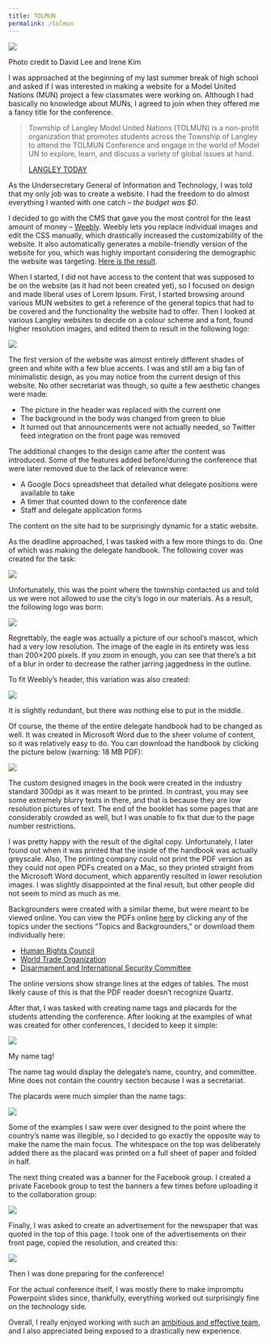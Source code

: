 ```yaml
---
title: TOLMUN
permalink: /tolmun
---
```


<img class="image-landscape" src="{{ site.url }}/assets/img/tolmun/photo.png"/>

<p class="image-landscape-caption">Photo credit to David Lee and Irene Kim</p>

I was approached at the beginning of my last summer break of high school and asked if I was interested in making a website for a Model United Nations (MUN) project a few classmates were working on. Although I had basically no knowledge about MUNs, I agreed to join when they offered me a fancy title for the conference.

<blockquote>
<p>Township of Langley Model United Nations (TOLMUN) is a non-profit organization that promotes students across the Township of Langley to attend the TOLMUN Conference and engage in the world of Model UN to explore, learn, and discuss a variety of global issues at hand.</p>
<footer><a href="http://www.langleytoday.ca/education-tolmun-conference/">LANGLEY TODAY</a></footer>
</blockquote>

As the Undersecretary General of Information and Technology, I was told that my only job was to create a website. I had the freedom to do almost everything I wanted with one catch – *the budget was $0*.

I decided to go with the CMS that gave you the most control for the least amount of money – [Weebly](http://www.weebly.com/). Weebly lets you replace individual images and edit the CSS manually, which drastically increased the customizability of the website. It also automatically generates a mobile-friendly version of the website for you, which was highly important considering the demographic the website was targeting. [Here is the result](http://tolmun.weebly.com/).

When I started, I did not have access to the content that was supposed to be on the website (as it had not been created yet), so I focused on design and made liberal uses of Lorem Ipsum. First, I started browsing around various MUN websites to get a reference of the general topics that had to be covered and the functionality the website had to offer. Then I looked at various Langley websites to decide on a colour scheme and a font, found higher resolution images, and edited them to result in the following logo:

<img class="image-landscape-small" src="{{ site.url }}/assets/img/tolmun/old_logo.png"/>

The first version of the website was almost entirely different shades of green and white with a few blue accents. I was and still am a big fan of minimalistic design, as you may notice from the current design of this website. No other secretariat was though, so quite a few aesthetic changes were made:

- The picture in the header was replaced with the current one
- The background in the body was changed from green to blue
- It turned out that announcements were not actually needed, so Twitter feed integration on the front page was removed

The additional changes to the design came after the content was introduced. Some of the features added before/during the conference that were later removed due to the lack of relevance were:

<ul>
<li>A Google Docs spreadsheet that detailed what delegate positions were available to take</li>
<li>A timer that counted down to the conference date</li>
<li>Staff and delegate application forms</li>
</ul>

The content on the site had to be surprisingly dynamic for a static website.

As the deadline approached, I was tasked with a few more things to do. One of which was making the delegate handbook. The following cover was created for the task:

<img class="image-portrait" src="{{ site.url }}/assets/img/tolmun/old_cover.png"/>

Unfortunately, this was the point where the township contacted us and told us we were not allowed to use the city’s logo in our materials. As a result, the following logo was born:

<img class="image-landscape-small" src="{{ site.url }}/assets/img/tolmun/new_logo.png"/>

Regrettably, the eagle was actually a picture of our school’s mascot, which had a very low resolution. The image of the eagle in its entirety was less than 200×200 pixels. If you zoom in enough, you can see that there’s a bit of a blur in order to decrease the rather jarring jaggedness in the outline.

To fit Weebly’s header, this variation was also created:

<img class="image-landscape-small" src="{{ site.url }}/assets/img/tolmun/banner.png"/>

<p class="image-landscape-small-caption">It is slightly redundant, but there was nothing else to put in the middle.</p>

Of course, the theme of the entire delegate handbook had to be changed as well. It was created in Microsoft Word due to the sheer volume of content, so it was relatively easy to do. You can download the handbook by clicking the picture below (warning: 18 MB PDF):

<a href="{{ site.url }}/assets/embed/tolmun/Delegate Handbook.pdf">
<img class="image-portrait" src="{{ site.url }}/assets/img/tolmun/tolmun_handbook_cover.png">
</a>

The custom designed images in the book were created in the industry standard 300dpi as it was meant to be printed. In contrast, you may see some extremely blurry texts in there, and that is because they are low resolution pictures of text. The end of the booklet has some pages that are considerably crowded as well, but I was unable to fix that due to the page number restrictions.

I was pretty happy with the result of the digital copy. Unfortunately, I later found out when it was printed that the inside of the handbook was actually greyscale. Also, The printing company could not print the PDF version as they could not open PDFs created on a Mac, so they printed straight from the Microsoft Word document, which apparently resulted in lower resolution images. I was slightly disappointed at the final result, but other people did not seem to mind as much as me.

Backgrounders were created with a similar theme, but were meant to be viewed online. You can view the PDFs online [here](http://tolmun.weebly.com/committeesbackgrounders.html) by clicking any of the topics under the sections “Topics and Backgrounders,” or download them individually here:

- <a href="{{ site.url }}/assets/embed/tolmun/TOLMUN-HRC.pdf)">Human Rights Council</a>
- <a href="{{ site.url }}/assets/embed/tolmun/TOLMUN-WTO.pdf">World Trade Organization</a>
- <a href="{{ site.url }}/assets/embed/tolmun/TOLMUN-DISEC.pdf">Disarmament and International Security Committee</a>

The online versions show strange lines at the edges of tables. The most likely cause of this is that the PDF reader doesn’t recognize Quartz.

After that, I was tasked with creating name tags and placards for the students attending the conference. After looking at the examples of what was created for other conferences, I decided to keep it simple:

<img class="image-landscape-small" src="{{ site.url }}/assets/img/tolmun/nametag.png"/>

<p class="image-landscape-small-caption">My name tag!</p>

The name tag would display the delegate’s name, country, and committee. Mine does not contain the country section because I was a secretariat.

The placards were much simpler than the name tags:

<img class="image-landscape-small" src="{{ site.url }}/assets/img/tolmun/placard.png"/>

Some of the examples I saw were over designed to the point where the country’s name was illegible, so I decided to go exactly the opposite way to make the name the main focus. The whitespace on the top was deliberately added there as the placard was printed on a full sheet of paper and folded in half.

The next thing created was a banner for the Facebook group. I created a private Facebook group to test the banners a few times before uploading it to the collaboration group:

<img class="image-landscape" src="{{ site.url }}/assets/img/tolmun/facebook.png"/>

Finally, I was asked to create an advertisement for the newspaper that was quoted in the top of this page. I took one of the advertisements on their front page, copied the resolution, and created this:

<img class="image-portrait" src="{{ site.url }}/assets/img/tolmun/newspaper.png"/>

Then I was done preparing for the conference!

For the actual conference itself, I was mostly there to make impromptu Powerpoint slides since, thankfully, everything worked out surprisingly fine on the technology side.

Overall, I really enjoyed working with such an [ambitious and effective team](http://tolmun.weebly.com/secretariat.html), and I also appreciated being exposed to a drastically new experience.
